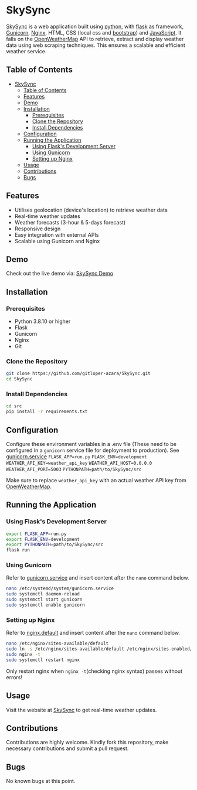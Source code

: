 # SkySync
[SkySync](https://www.muqitazara.tech/) is a web application built using [python](https://www.python.org), with [flask](https://flask.palletsprojects.com/en/3.0.x/) as framework, [Gunicorn](https://gunicorn.org/), [Nginx](https://nginx.org/en/), HTML, CSS (local css and [bootstrap](https://getbootstrap.com/)) and [JavaScript](https://www.javascript.com/). It falls on the [OpenWeatherMap](https://openweathermap.org) API to retrieve, extract and display weather data using web scraping techniques. This ensures a scalable and efficient weather service.

## Table of Contents
- [SkySync](#skysync)
    - [Table of Contents](#table-of-contents)
    - [Features](#features)
    - [Demo](#demo)
    - [Installation](#installation)
        - [Prerequisites](#prerequisites)
        - [Clone the Repository](#clone-the-repository)
        - [Install Dependencies](#install-dependencies)
    - [Configuration](#configuration)
    - [Running the Application](#running-the-application)
        - [Using Flask's Development Server](#using-flasks-development-server)
        - [Using Gunicorn](#using-gunicorn)
        - [Setting up Nginx](#setting-up-nginx)
    - [Usage](#usage)
    - [Contributions](#contributions)
    - [Bugs](#bugs)

## Features
- Utilises geolocation (device's location) to retrieve weather data
- Real-time weather updates
- Weather forecasts (3-hour & 5-days forecast)
- Responsive design
- Easy integration with external APIs
- Scalable using Gunicorn and Nginx

## Demo
Check out the live demo via: [SkySync Demo](https://www.muqitazara.tech)

## Installation
### Prerequisites
- Python 3.8.10 or higher
- Flask
- Gunicorn
- Nginx
- Git

### Clone the Repository
```bash
git clone https://github.com/gitloper-azara/SkySync.git
cd SkySync
```

### Install Dependencies
```bash
cd src
pip install -r requirements.txt
```

## Configuration
Configure these environment variables in a .env file (These need to be configured in a `gunicorn` service file for deployment to production).
See [gunicorn.service](./src/server_side_config/gunicorn.service)
`FLASK_APP=run.py`
`FLASK_ENV=development`
`WEATHER_API_KEY=weather_api_key`
`WEATHER_API_HOST=0.0.0.0`
`WEATHER_API_PORT=5003`
`PYTHONPATH=path/to/SkySync/src`

Make sure to replace `weather_api_key` with an actual weather API key from [OpenWeatherMap](https://openweathermap.org).

## Running the Application
### Using Flask's Development Server
```bash
export FLASK_APP=run.py
export FLASK_ENV=development
export PYTHONPATH=path/to/SkySync/src
flask run
```

### Using Gunicorn
Refer to [gunicorn.service](./src/server_side_config/gunicorn.service) and insert content after the `nano` command below.
```bash
nano /etc/systemd/system/gunicorn.service
sudo systemctl daemon-reload
sudo systemctl start gunicorn
sudo systemctl enable gunicorn
```

### Setting up Nginx
Refer to [nginx.default](./src/server_side_config/nginx.default) and insert content after the `nano` command below.
```bash
nano /etc/nginx/sites-available/default
sudo ln -s /etc/nginx/sites-available/default /etc/nginx/sites-enabled/
sudo nginx -t
sudo systemctl restart nginx
```
Only restart nginx when `nginx -t`(checking nginx syntax) passes without errors!

## Usage
Visit the website at [SkySync](https://www.muqitazara.tech) to get real-time weather updates.

## Contributions
Contributions are highly welcome. Kindly fork this repository, make necessary contributions and submit a pull request.

## Bugs
No known bugs at this point.
